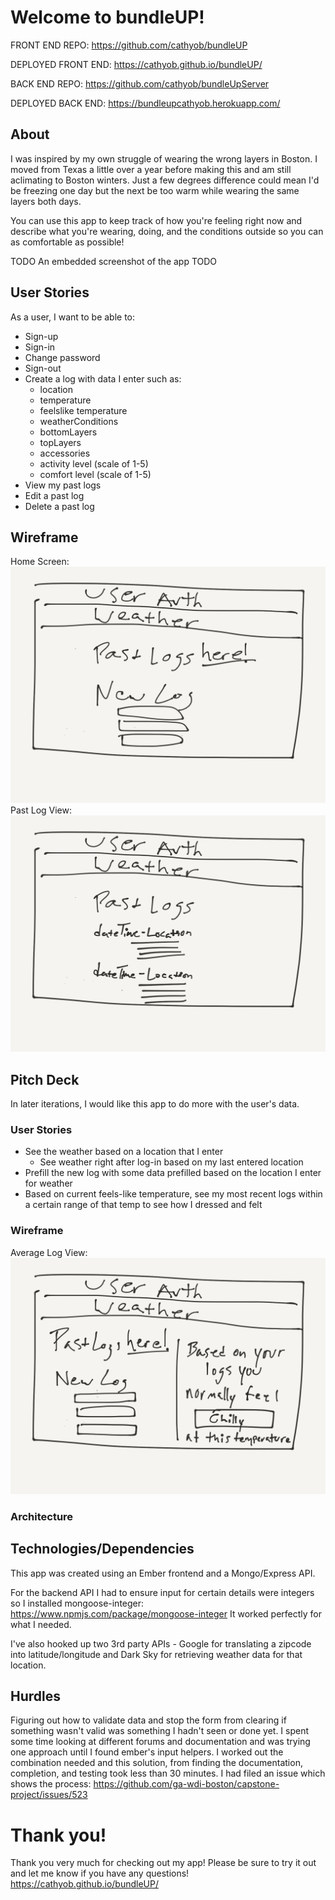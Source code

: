 # Welcome to bundleUP!

FRONT END REPO: https://github.com/cathyob/bundleUP

DEPLOYED FRONT END: https://cathyob.github.io/bundleUP/

BACK END REPO: https://github.com/cathyob/bundleUpServer

DEPLOYED BACK END:  https://bundleupcathyob.herokuapp.com/

## About

I was inspired by my own struggle of wearing the wrong layers in Boston. I moved from Texas a little over a year before making this and am still aclimating to Boston winters. Just a few degrees difference could mean I'd be freezing one day but the next be too warm while wearing the same layers both days.

You can use this app to keep track of how you're feeling right now and describe what you're wearing, doing, and the conditions outside so you can as comfortable as possible!

TODO An embedded screenshot of the app TODO

## User Stories

As a user, I want to be able to:
- Sign-up
- Sign-in
- Change password
- Sign-out
- Create a log with data I enter such as:
  - location
  - temperature
  - feelslike temperature
  - weatherConditions
  - bottomLayers
  - topLayers
  - accessories
  - activity level (scale of 1-5)
  - comfort level (scale of 1-5)
- View my past logs
- Edit a past log
- Delete a past log

## Wireframe

Home Screen:
![alt text](https://raw.githubusercontent.com/cathyob/bundleUP/develop/app/WireframeHome.png "Wireframe of Home Page")
Past Log View:
![alt text](https://raw.githubusercontent.com/cathyob/bundleUP/develop/app/WireframePast.png "Wireframe of Past Logs View")

## Pitch Deck

In later iterations, I would like this app to do more with the user's data.

### User Stories

- See the weather based on a location that I enter
  - See weather right after log-in based on my last entered location
- Prefill the new log with some data prefilled based on the location I enter for weather
- Based on current feels-like temperature, see my most recent logs within a certain range of that temp to see how I dressed and felt

### Wireframe
Average Log View:
![alt text](https://raw.githubusercontent.com/cathyob/bundleUP/develop/app/WireframeFuture.png "Wireframe of Average Comfort LEvel")

### Architecture


## Technologies/Dependencies

This app was created using an Ember frontend and a Mongo/Express API.

For the backend API I had to ensure input for certain details were integers so I installed mongoose-integer:
https://www.npmjs.com/package/mongoose-integer
It worked perfectly for what I needed.

I've also hooked up two 3rd party APIs - Google for translating a zipcode into latitude/longitude and Dark Sky for retrieving weather data for that location.

## Hurdles

Figuring out how to validate data and stop the form from clearing if something wasn't valid was something I hadn't seen or done yet. I spent some time looking at different forums and documentation and was trying one approach until I found ember's input helpers. I worked out the combination needed and this solution, from finding the documentation, completion, and testing took less than 30 minutes.
I had filed an issue which shows the process:
https://github.com/ga-wdi-boston/capstone-project/issues/523

# Thank you!

Thank you very much for checking out my app!
Please be sure to try it out and let me know if you have any questions!
https://cathyob.github.io/bundleUP/
